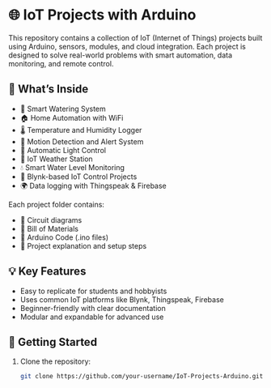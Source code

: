# 🌐 IoT Projects with Arduino

This repository contains a collection of IoT (Internet of Things) projects built using Arduino, sensors, modules, and cloud integration. Each project is designed to solve real-world problems with smart automation, data monitoring, and remote control.

## 🔧 What’s Inside

- 📡 Smart Watering System
- 🏠 Home Automation with WiFi
- 🌡️ Temperature and Humidity Logger
- 🚨 Motion Detection and Alert System
- 🔆 Automatic Light Control
- 📶 IoT Weather Station
- 💧 Smart Water Level Monitoring
- 📲 Blynk-based IoT Control Projects
- 🌍 Data logging with Thingspeak & Firebase

Each project folder contains:
- 📁 Circuit diagrams
- 🔋 Bill of Materials
- 🔌 Arduino Code (.ino files)
- 📝 Project explanation and setup steps

## 💡 Key Features

- Easy to replicate for students and hobbyists
- Uses common IoT platforms like Blynk, Thingspeak, Firebase
- Beginner-friendly with clear documentation
- Modular and expandable for advanced use

## 🚀 Getting Started

1. Clone the repository:
   ```bash
   git clone https://github.com/your-username/IoT-Projects-Arduino.git
